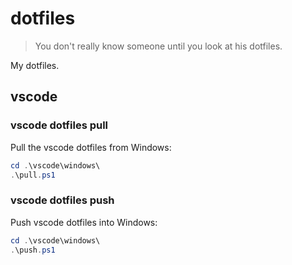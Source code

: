 # dotfiles

> You don't really know someone until you look at his dotfiles.

My dotfiles.

## vscode

### vscode dotfiles pull

Pull the vscode dotfiles from Windows:

```powershell
cd .\vscode\windows\
.\pull.ps1
```

### vscode dotfiles push

Push vscode dotfiles into Windows:

```powershell
cd .\vscode\windows\
.\push.ps1
```
